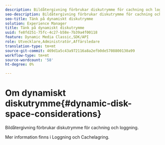 ```yaml
---
description: Bildåtergivning förbrukar diskutrymme för cachning och loggning.
seo-description: Bildåtergivning förbrukar diskutrymme för cachning och loggning.
seo-title: Tänk på dynamiskt diskutrymme
solution: Experience Manager
title: Tänk på dynamiskt diskutrymme
uuid: fe8fd251-75fc-4c27-b58e-7b39a4f00118
feature: Dynamic Media Classic,SDK/API
role: Utvecklare,Administratör,Affärsledare
translation-type: tm+mt
source-git-commit: 469d1a5c43a972116a8a2efb0de5708800130a99
workflow-type: tm+mt
source-wordcount: '58'
ht-degree: 0%

---
```



# Om dynamiskt diskutrymme{#dynamic-disk-space-considerations}

Bildåtergivning förbrukar diskutrymme för cachning och loggning.

Mer information finns i Loggning och Cachelagring.
